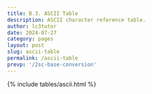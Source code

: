```yaml
---
title: B.3. ASCII Table
description: ASCII character reference table.
author: lc3tutor
date: 2024-07-27
category: pages
layout: post
slug: ascii-table
permalink: /ascii-table
prevp: '/2sc-base-conversion'
---
```


{% include tables/ascii.html %}